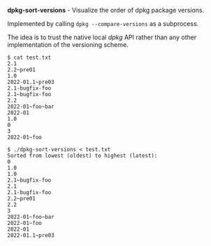 **dpkg-sort-versions** - Visualize the order of dpkg package versions.

Implemented by calling `dpkg --compare-versions` as a subprocess.

The idea is to trust the native local *dpkg* API rather than any other implementation of the versioning scheme.

```
$ cat test.txt
2.1
2.2~pre01
1.0
2022-01.1~pre03
2.1-bugfix-foo
2.1~bugfix-foo
2.2
2022-01~foo~bar
2022-01
1.0
0
3
2022-01~foo
```

```
$ ./dpkg-sort-versions < test.txt
Sorted from lowest (oldest) to highest (latest):
0
1.0
1.0
2.1~bugfix-foo
2.1
2.1-bugfix-foo
2.2~pre01
2.2
3
2022-01~foo~bar
2022-01~foo
2022-01
2022-01.1~pre03
```
